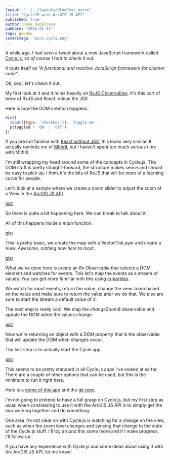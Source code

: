 ```yaml
---
layout: "../../layouts/BlogPost.astro"
title: "CycleJS with ArcGIS JS API"
published: true
author: Rene Rubalcava
pubDate: "2016-01-11"
tags: geodev
coverImage: "esri-cycle.png"
---
```


A while ago, I had seen a tweet about a new JavaScript framework called [Cycle.js](http://cycle.js.org/), so _of course I had to check it out._

It touts itself as _"A functional and reactive JavaScript framework for cleaner code"_.

Ok, cool, let's check it out.

My first look at it and it relies heavily on [RxJS Observables](https://github.com/Reactive-Extensions/RxJS/blob/master/doc/api/core/observable.md). It's this sort of brew of RxJS and React, minus the JSX.

Here is how the DOM creation happens.

```js
div([
  input({type: 'checkbox'}), 'Toggle me',
  p(toggled ? 'ON' : 'off')
])
```

If you are not familiar with [React without JSX](https://facebook.github.io/react/docs/displaying-data.html#react-without-jsx), this looks very similar. It actually reminds me of [Mithril](http://mithril.js.org/), but I haven't spent too much serious time with Mithril.

I'm still wrapping my head around some of the concepts in Cycle.js. The DOM stuff is pretty straight-forward, the structure makes sense and should be easy to pick up. I think it's the bits of RxJS that will be more of a learning curve for people.

Let's look at a sample where we create a zoom slider to adjust the zoom of a View in the [ArcGIS JS API](https://developers.arcgis.com/javascript/beta/index.html).

[gist](https://gist.github.com/odoe/75319deae0b51a364fc6)

So there is quite a bit happening here. We can break to talk about it.

All of this happens inside a _main_ function.

[gist](https://gist.github.com/odoe/354595261fb1ef8c8a44)

This is pretty basic, we create the map with a VectorTileLayer and create a View. _Awesome, nothing new here to most_.

[gist](https://gist.github.com/odoe/7ab9a1da47167cb13bf7)

What we've done here is create an _Rx Observable_ that selects a DOM element and watches for events. This let's map the events as a stream of values. You can get more familiar with this using [rxmarbles](http://rxmarbles.com/).

We watch for _input_ events, return the value, change the view zoom based on the value and make sure to return the value after we do that. We also are sure to start the stream a default value of _4_.

The next step is really cool. We map the _changeZoom$_ observable and update the DOM when the values change.

[gist](https://gist.github.com/odoe/3d72af37c9f530724a6d)

Now we're returning an object with a _DOM_ property that is the observable that will update the DOM when changes occur.

The last step is to actually start the Cycle app.

[gist](https://gist.github.com/odoe/a3b6302fa5d675cbe111)

This seems to be pretty standard in all Cycle.js apps I've looked at so far. There are a couple of other options that can be used, but this is the minimum to run it right here.

Here is a [demo of this app](http://odoe.github.io/esrijs4-cyclejs/) and the [git repo](https://github.com/odoe/esrijs4-cyclejs).

I'm not going to pretend to have a full grasp on Cycle.js, but my first step as usual when considering to use it with the ArcGIS JS API is to simply get the two working together and do something.

One area I'm not clear on with Cycle.js is watching for a change on the view, such as when the zoom level changes and syncing that change to the state of the Cycle.js stuff. I'll toy around this some more and if I make progress, I'll follow up.

If you have any experience with Cycle.js and some ideas about using it with the ArcGIS JS API, let me know!
